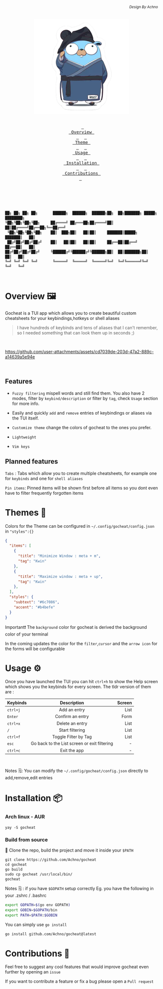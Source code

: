 ###### *<div align = right><sub>Design By Achno</sub></div>*
<div align = center><img src="assets/file.png"><br><br>

&ensp;[<kbd> <br> Overview <br> </kbd>](#overview-)&ensp;
&ensp;[<kbd> <br> Theme <br> </kbd>](#themes-)&ensp;
&ensp;[<kbd> <br> Usage <br> </kbd>](#usage-)&ensp;
&ensp;[<kbd> <br> Installation <br> </kbd>](#installation-)&ensp;
&ensp;[<kbd> <br> Contributions <br> </kbd>](#contributions-)&ensp;
<br><br><br><br></div>


```


██╗ ██╗ ██╗ ██╗       ██████╗  ██████╗  ██████╗██╗  ██╗███████╗ █████╗ ████████╗
╚██╗╚██╗╚██╗╚██╗     ██╔════╝ ██╔═══██╗██╔════╝██║  ██║██╔════╝██╔══██╗╚══██╔══╝
 ╚██╗╚██╗╚██╗╚██╗    ██║  ███╗██║   ██║██║     ███████║█████╗  ███████║   ██║   
 ██╔╝██╔╝██╔╝██╔╝    ██║   ██║██║   ██║██║     ██╔══██║██╔══╝  ██╔══██║   ██║   
██╔╝██╔╝██╔╝██╔╝     ╚██████╔╝╚██████╔╝╚██████╗██║  ██║███████╗██║  ██║   ██║   
╚═╝ ╚═╝ ╚═╝ ╚═╝       ╚═════╝  ╚═════╝  ╚═════╝╚═╝  ╚═╝╚══════╝╚═╝  ╚═╝   ╚═╝   
                                                                                
                                                                              
```

# Overview 🖼️

Gocheat is a TUI app which allows you  to create beautiful custom cheatsheets for your keybindings,hotkeys or shell aliases 

> I have hundreds of keybinds and tens of aliases that I can't remember, so I needed something that can look them up in seconds ;)

<br>

https://github.com/user-attachments/assets/cd7039de-203d-47a2-889c-a14639a5e94e

<br>

## Features

- `Fuzzy filtering` mispell words and still find them. You also have 2 modes, filter by `keybind/description` or filter by `tag`, check `Usage` section for more info.

- Easily and quickly `add` and `remove` entries of keybindings or aliases via the TUI itself.

- `Customize theme` change the colors of gocheat to the ones you prefer.

- `Lightweight`

- `Vim keys`

## Planned features

`Tabs` : Tabs which allow you to create multiple cheatsheets, for example one for `keybinds` and one for `shell aliases`

`Pin items`: Pinned items will be shown first before all items so you dont even have to filter frequently forgotten items 


# Themes 🎨

Colors for the Theme can be configured in `~/.config/gocheat/config.json`  in `"styles":{}`

```json
{
  "items": [
    {
      "title": "Minimize Window : meta + m",
      "tag": "Kwin"
    },
    {
      "title": "Maximize window : meta + up",
      "tag": "Kwin"
    },
  ],
  "styles": {
    "subtext": "#6c7086",
    "accent": "#b4befe"
  }
}

```
Important❗ The `background` color for gocheat is derived the background color of your terminal  

In the coming updates the color for the `filter`,`cursor` and the `arrow icon` for the forms will be configurable

# Usage ⚙️

Once you have launched the TUI you can hit `ctrl+h` to show the Help screen which shows you the keybinds for every screen. The tldr version of them are : 


| Keybinds      | Description   |Screen |
| ------------- |:-------------:| -----:|
| `ctrl+j`      | Add an entry  | List |
| `Enter`      | Confirm an entry | Form |
| `ctrl+x`      | Delete an entry| List |
| `/`           | Start filtering| List |
| `ctrl+f`      | Toggle Filter by Tag  | List |
| `esc`      | Go back to the List screen or exit filtering  | - |
| `ctrl+c`      | Exit the app  | - |

<br>

Notes 🗒️: You can modify the `~/.config/gocheat/config.json` directly to add,remove,edit entries

# Installation 📦

### Arch linux - AUR 

```
yay -S gocheat
```

### Build from source

🔨 Clone the repo, build the project and move it inside your `$PATH`

```
git clone https://github.com/Achno/gocheat
cd gocheat
go build
sudo cp gocheat /usr/local/bin/
gocheat
```

Notes 🗒️ : if you have `$GOPATH` setup correctly
Eg. you have the following in your .zshrc / .bashrc
```bash
export GOPATH=$(go env GOPATH)
export GOBIN=$GOPATH/bin
export PATH=$PATH:$GOBIN
```
You can simply use `go install`
```bash
go install github.com/Achno/gocheat@latest
```

# Contributions :handshake:

Feel free to suggest any cool features that would improve gocheat even further by opening an `issue`  

If you want to contribute a feature or fix a bug please open a `Pull request` 


